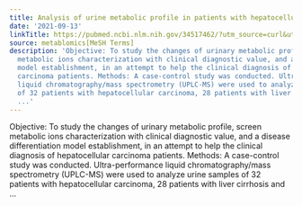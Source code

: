```yaml
---
title: Analysis of urine metabolic profile in patients with hepatocellular carcinoma
date: '2021-09-13'
linkTitle: https://pubmed.ncbi.nlm.nih.gov/34517462/?utm_source=curl&utm_medium=rss&utm_campaign=pubmed-2&utm_content=1Zkrxt7ktlCbHBXEV3v65xxSnkSWNsJ1A6Fq3gBniKhGfIUslK&fc=20210907212339&ff=20210916204857&v=2.14.5
source: metablomics[MeSH Terms]
description: 'Objective: To study the changes of urinary metabolic profile, screen
  metabolic ions characterization with clinical diagnostic value, and a disease differentiation
  model establishment, in an attempt to help the clinical diagnosis of hepatocellular
  carcinoma patients. Methods: A case-control study was conducted. Ultra-performance
  liquid chromatography/mass spectrometry (UPLC-MS) were used to analyze urine samples
  of 32 patients with hepatocellular carcinoma, 28 patients with liver cirrhosis and
  ...'
---
```

Objective: To study the changes of urinary metabolic profile, screen metabolic ions characterization with clinical diagnostic value, and a disease differentiation model establishment, in an attempt to help the clinical diagnosis of hepatocellular carcinoma patients. Methods: A case-control study was conducted. Ultra-performance liquid chromatography/mass spectrometry (UPLC-MS) were used to analyze urine samples of 32 patients with hepatocellular carcinoma, 28 patients with liver cirrhosis and ...